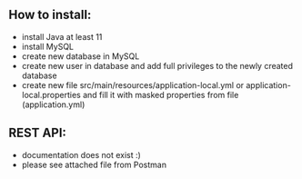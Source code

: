 ## How to install:
- install Java at least 11
- install MySQL
- create new database in MySQL
- create new user in database and add full privileges to the newly created database
- create new file src/main/resources/application-local.yml or application-local.properties and fill it with masked properties from file (application.yml)


## REST API:
- documentation does not exist :)
- please see attached file from Postman
